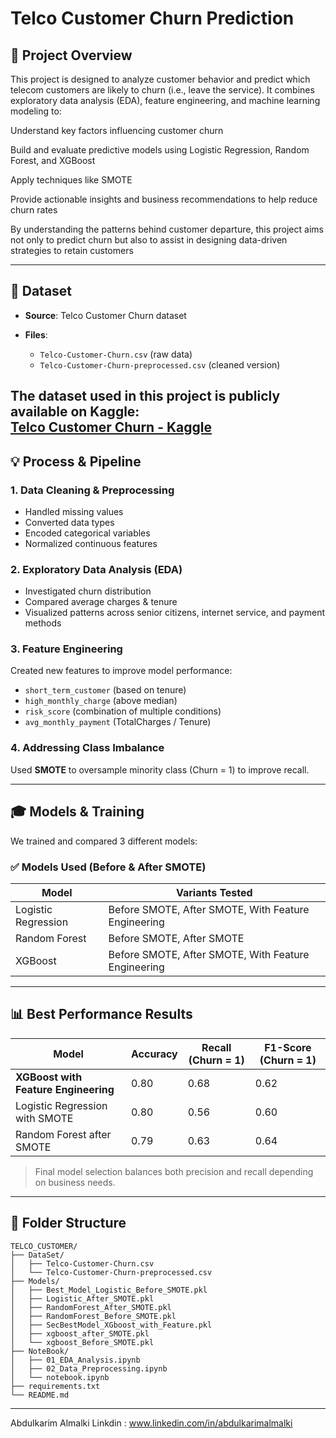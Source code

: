 # Telco Customer Churn Prediction

## 🚀 Project Overview

This project is designed to analyze customer behavior and predict which telecom customers are likely to churn (i.e., leave the service). It combines exploratory data analysis (EDA), feature engineering, and machine learning modeling to:

Understand key factors influencing customer churn

Build and evaluate predictive models using Logistic Regression, Random Forest, and XGBoost

Apply techniques like SMOTE 

Provide actionable insights and business recommendations to help reduce churn rates

By understanding the patterns behind customer departure, this project aims not only to predict churn but also to assist in designing data-driven strategies to retain customers

---

## 📂 Dataset

* **Source**: Telco Customer Churn dataset
* **Files**:

  * `Telco-Customer-Churn.csv` (raw data)
  * `Telco-Customer-Churn-preprocessed.csv` (cleaned version)

The dataset used in this project is publicly available on Kaggle:  
[Telco Customer Churn - Kaggle](https://www.kaggle.com/datasets/blastchar/telco-customer-churn)
---

## 💡 Process & Pipeline

### 1. Data Cleaning & Preprocessing

* Handled missing values
* Converted data types
* Encoded categorical variables
* Normalized continuous features

### 2. Exploratory Data Analysis (EDA)

* Investigated churn distribution
* Compared average charges & tenure
* Visualized patterns across senior citizens, internet service, and payment methods

### 3. Feature Engineering

Created new features to improve model performance:

* `short_term_customer` (based on tenure)
* `high_monthly_charge` (above median)
* `risk_score` (combination of multiple conditions)
* `avg_monthly_payment` (TotalCharges / Tenure)

### 4. Addressing Class Imbalance

Used **SMOTE** to oversample minority class (Churn = 1) to improve recall.

---

## 🎓 Models & Training

We trained and compared 3 different models:

### ✅ Models Used (Before & After SMOTE)

| Model               | Variants Tested                                     |
| ------------------- | --------------------------------------------------- |
| Logistic Regression | Before SMOTE, After SMOTE, With Feature Engineering |
| Random Forest       | Before SMOTE, After SMOTE                           |
| XGBoost             | Before SMOTE, After SMOTE, With Feature Engineering |

---

## 📊 Best Performance Results

| Model                                | Accuracy | Recall (Churn = 1) | F1-Score (Churn = 1) |
| ------------------------------------ | -------- | ------------------ | -------------------- |
| **XGBoost with Feature Engineering** | 0.80     | 0.68               | 0.62                 |
| Logistic Regression with SMOTE       | 0.80     | 0.56               | 0.60                 |
| Random Forest after SMOTE            | 0.79     | 0.63               | 0.64                 |

> Final model selection balances both precision and recall depending on business needs.

---

## 📁 Folder Structure

```
TELCO_CUSTOMER/
├── DataSet/
│   ├── Telco-Customer-Churn.csv
│   └── Telco-Customer-Churn-preprocessed.csv
├── Models/
│   ├── Best_Model_Logistic_Before_SMOTE.pkl
│   ├── Logistic_After_SMOTE.pkl
│   ├── RandomForest_After_SMOTE.pkl
│   ├── RandomForest_Before_SMOTE.pkl
│   ├── SecBestModel_XGboost_with_Feature.pkl
│   ├── xgboost_after_SMOTE.pkl
│   └── xgboost_Before_SMOTE.pkl
├── NoteBook/
│   ├── 01_EDA_Analysis.ipynb
│   ├── 02_Data_Preprocessing.ipynb
│   └── notebook.ipynb
├── requirements.txt
└── README.md
```

---

Abdulkarim Almalki
Linkdin : www.linkedin.com/in/abdulkarimalmalki
